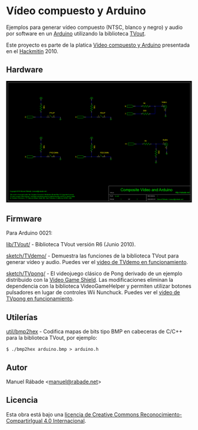 Vídeo compuesto y Arduino
=========================

Ejemplos para generar vídeo compuesto (NTSC, blanco y negro) y audio
por software en un [Arduino](http://arduino.cc) utilizando la
biblioteca [TVout](http://code.google.com/p/arduino-tvout/).

Este proyecto es parte de la platica [Vídeo compuesto y
Arduino](https://speakerdeck.com/manuelrabade/video-compuesto-y-arduino)
presentada en el [Hackmitin](http://hackmitin.espora.org) 2010.

Hardware
--------

![Esquemático](sch/tv.png "Esquemático")

Firmware
--------

Para Arduino 0021:

[lib/TVout/](lib/TVout/) - Biblioteca TVout versión R6 (Junio 2010).

[sketch/TVdemo/](sketch/TVdemo/) - Demuestra las funciones de la
biblioteca TVout para generar vídeo y audio. Puedes ver el [video de
TVdemo en funcionamiento](https://vimeo.com/16648861).

[sketch/TVpong/](sketch/TVpong/) - El videojuego clásico de Pong
derivado de un ejemplo distribuido con la [Video Game
Shield](http://wayneandlayne.com/projects/video-game-shield/). Las
modificaciones eliminan la dependencia con la biblioteca
VideoGameHelper y permiten utilizar botones pulsadores en lugar de
controles Wii Nunchuck. Puedes ver el [video de TVpong en
funcionamiento](https://vimeo.com/16648980).

Utilerías
---------

[util/bmp2hex](bin/bmp2hex) - Codifica mapas de bits tipo BMP en
cabeceras de C/C++ para la biblioteca TVout, por ejemplo:

```
$ ./bmp2hex arduino.bmp > arduino.h
```

Autor
-----

Manuel Rábade <[manuel@rabade.net](mailto:manuel@rabade.net)>

Licencia
--------

Esta obra está bajo una [licencia de Creative Commons
Reconocimiento-CompartirIgual 4.0
Internacional](http://creativecommons.org/licenses/by-sa/4.0/).
